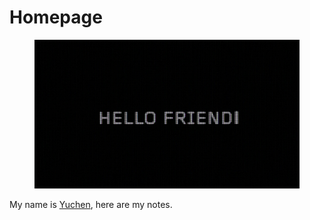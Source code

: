 # Homepage

<figure><img src=".gitbook/assets/image.png" alt=""><figcaption></figcaption></figure>

My name is [Yuchen](https://www.linkedin.com/in/yuchen-yc-liu/), here are my notes.
